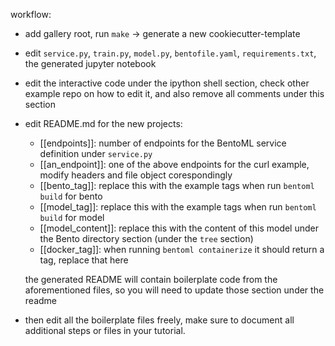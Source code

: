 workflow:
- add gallery root, run `make` -> generate a new cookiecutter-template

- edit `service.py`, `train.py`, `model.py`, `bentofile.yaml`, `requirements.txt`, the generated jupyter notebook

- edit the interactive code under the ipython shell section, check other example repo on how to edit it, and also remove all comments under this section

- edit README.md for the new projects:
    - [[endpoints]]: number of endpoints for the BentoML service definition under `service.py`
    - [[an_endpoint]]: one of the above endpoints for the curl example, modify headers and file object corespondingly
    - [[bento_tag]]: replace this with the example tags when run `bentoml build` for bento
    - [[model_tag]]: replace this with the example tags when run `bentoml build` for model
    - [[model_content]]: replace this with the content of this model under the Bento directory section (under the `tree` section)
    - [[docker_tag]]: when running `bentoml containerize` it should return a tag, replace that here

    the generated README will contain boilerplate code from the aforementioned
    files, so you will need to update those section under the readme

- then edit all the boilerplate files freely, make sure to document all additional steps or files in your tutorial.

